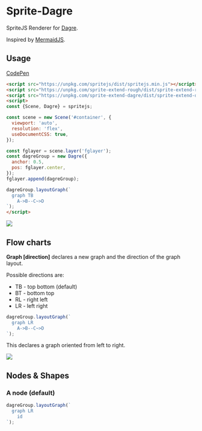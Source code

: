 # Sprite-Dagre

SpriteJS Renderer for [Dagre](https://github.com/dagrejs/dagre).

Inspired by [MermaidJS](https://mermaidjs.github.io).

## Usage

[CodePen](https://codepen.io/akira-cn/pen/ebYjYX)

```html
<script src="https://unpkg.com/spritejs/dist/spritejs.min.js"></script>
<script src="https://unpkg.com/sprite-extend-rough/dist/sprite-extend-rough.js"></script>
<script src="https://unpkg.com/sprite-extend-dagre/dist/sprite-extend-dagre.js"></script>
<script>
const {Scene, Dagre} = spritejs;

const scene = new Scene('#container', {
  viewport: 'auto',
  resolution: 'flex',
  useDocumentCSS: true,
});

const fglayer = scene.layer('fglayer');  
const dagreGroup = new Dagre({
  anchor: 0.5,
  pos: fglayer.center,
});
fglayer.append(dagreGroup);

dagreGroup.layoutGraph(`
  graph TB
    A->B--C~>D
`);
</script>
```

![](https://p1.ssl.qhimg.com/t0121a97aee1b4b8929.jpg)

## Flow charts

**Graph [direction]** declares a new graph and the direction of the graph layout.

Possible directions are:

- TB - top bottom (default)
- BT - bottom top
- RL - right left
- LR - left right

```js
dagreGroup.layoutGraph(`
  graph LR
    A->B--C~>D
`);
```

This declares a graph oriented from left to right.

![](https://p3.ssl.qhimg.com/t01536d749b34f81c4e.jpg)

## Nodes & Shapes

### A node (default)

```js
dagreGroup.layoutGraph(`
  graph LR
    id
`);
```


